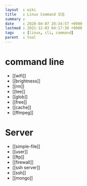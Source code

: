 ```yaml
---
layout  : wiki
title   : Linux Command 모음
summary : 
date    : 2020-04-07 20:34:57 +0900
lastmod : 2021-12-03 04:17:30 +0900
tags    : [linux, cli, command]
parent  : tool
---
```

# command line
  * [[wifi]]
  * [[brightness]]
  * [[rm]]
  * [[tee]]
  * [[glob]]
  * [[free]]
  * [[cache]]
  * [[ffmpeg]]

# Server
  * [[simple-file]]
  * [[user]]
  * [[ftp]]
  * [[firewall]]
  * [[ssh server]]
  * [[ssh]]
  * [[mongo]]
